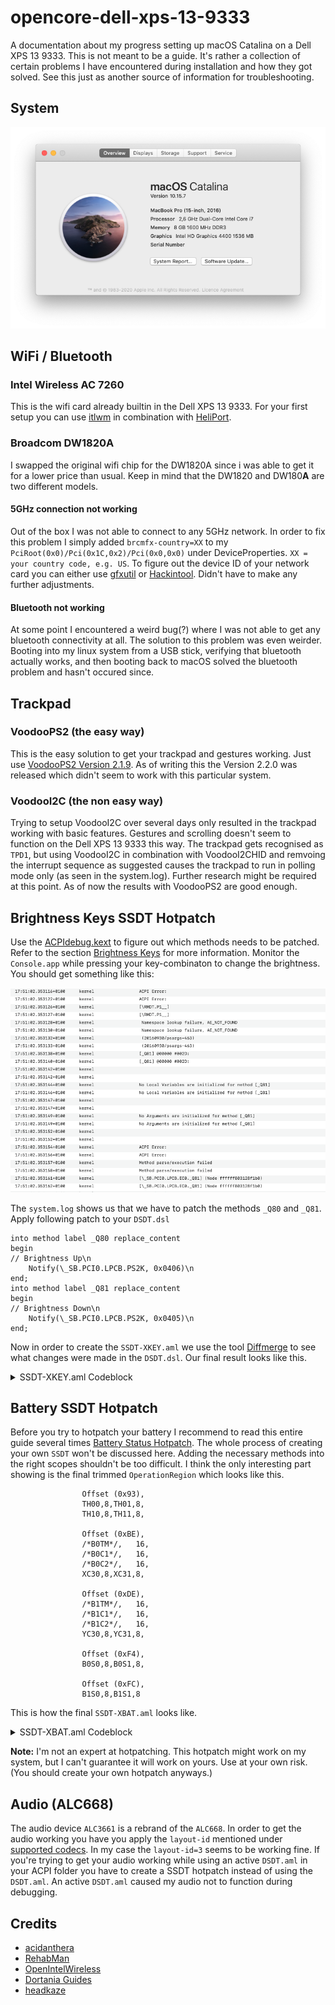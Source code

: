 # opencore-dell-xps-13-9333
A documentation about my progress setting up macOS Catalina on a Dell XPS 13 9333. This is not meant to be a guide. It's rather a collection of certain problems I have encountered during installation and how they got solved. See this just as another source of information for troubleshooting.

## System
![system](resources/catalina.png)

## WiFi / Bluetooth

### Intel Wireless AC 7260
This is the wifi card already builtin in the Dell XPS 13 9333. For your first setup you can use [itlwm](https://openintelwireless.github.io/itlwm/) in combination with [HeliPort](https://openintelwireless.github.io/HeliPort/).
### Broadcom DW1820A
I swapped the original wifi chip for the DW1820A since i was able to get it for a lower price than usual. Keep in mind that the DW1820 and DW180**A** are two different models.

#### 5GHz connection not working
Out of the box I was not able to connect to any 5GHz network. In order to fix this problem I simply added ```brcmfx-country=XX``` to my ```PciRoot(0x0)/Pci(0x1C,0x2)/Pci(0x0,0x0)``` under DeviceProperties. ```XX = your country code, e.g. US```. To figure out the device ID of your network card you can either use [gfxutil](https://github.com/acidanthera/gfxutil/releases) or [Hackintool](https://github.com/headkaze/Hackintool). Didn't have to make any further adjustments.

#### Bluetooth not working
At some point I encountered a weird bug(?) where I was not able to get any bluetooth connectivity at all. The solution to this problem was even weirder. Booting into my linux system from a USB stick, verifying that bluetooth actually works, and then booting back to macOS solved the bluetooth problem and hasn't occured since. 

## Trackpad
### VoodooPS2 (the easy way)
This is the easy solution to get your trackpad and gestures working. Just use [VoodooPS2 Version 2.1.9](https://github.com/acidanthera/VoodooPS2/releases/tag/2.1.9). As of writing this the Version 2.2.0 was released which didn't seem to work with this particular system.

### VoodooI2C (the non easy way)
Trying to setup VoodooI2C over several days only resulted in the trackpad working with basic features. Gestures and scrolling doesn't seem to function on the Dell XPS 13 9333 this way. The trackpad gets recognised as ```TPD1```, but using VoodooI2C in combination with VoodooI2CHID and remvoing the interrupt sequence as suggested causes the trackpad to run in polling mode only (as seen in the system.log).
Further research might be required at this point. As of now the results with VoodooPS2 are good enough.

## Brightness Keys SSDT Hotpatch
Use the [ACPIdebug.kext](https://github.com/RehabMan/OS-X-ACPI-Debug) to figure out which methods needs to be patched. Refer to the section [Brightness Keys](https://www.tonymacx86.com/threads/guide-patching-dsdt-ssdt-for-laptop-backlight-control.152659/) for more information. Monitor the ```Console.app``` while pressing your key-combinaton to change the brightness. You should get something like this:

![system-log](resources/system-log.png)

The ```system.log``` shows us that we have to patch the methods ```_Q80``` and ```_Q81```. Apply following patch to your ```DSDT.dsl```

```
into method label _Q80 replace_content
begin
// Brightness Up\n
    Notify(\_SB.PCI0.LPCB.PS2K, 0x0406)\n
end;
into method label _Q81 replace_content
begin
// Brightness Down\n
    Notify(\_SB.PCI0.LPCB.PS2K, 0x0405)\n
end;
```
Now in order to create the ```SSDT-XKEY.aml``` we use the tool [Diffmerge](https://sourcegear.com/diffmerge/) to see what changes were made in the ```DSDT.dsl```.
Our final result looks like this.

<details>
  <summary>SSDT-XKEY.aml Codeblock</summary>
  
  
  
  ```
  DefinitionBlock ("", "SSDT", 2, "hack", "XKEY", 0x00000000)
{
    External (_SB_.PCI0.LPCB.EC0, DeviceObj)    // (from opcode)
    External (_SB_.PCI0.LPCB.PS2K, DeviceObj)    // (from opcode)

    Scope (_SB.PCI0.LPCB.EC0)
    {
        Method (_Q80, 0, NotSerialized)  // _Qxx: EC Query
        {
            Notify (\_SB.PCI0.LPCB.PS2K, 0x0406)
        }
        
        Method (_Q81, 0, NotSerialized)  // _Qxx: EC Query
        {
            Notify (\_SB.PCI0.LPCB.PS2K, 0x0405)
        }  
    }
}
  ```
  
</details>



## Battery SSDT Hotpatch
Before you try to hotpatch your battery I recommend to read this entire guide several times [Battery Status Hotpatch](https://www.tonymacx86.com/threads/guide-using-clover-to-hotpatch-acpi.200137/). The whole process of creating your own ```SSDT``` won't be discussed here. Adding the necessary methods into the right scopes shouldn't be too difficult. I think the only interesting part showing is the final trimmed  ```OperationRegion``` which looks like this. 

```
                Offset (0x93),
                TH00,8,TH01,8,
                TH10,8,TH11,8,
                
                Offset (0xBE),
                /*B0TM*/,   16,
                /*B0C1*/,   16,
                /*B0C2*/,   16,
                XC30,8,XC31,8,
                
                Offset (0xDE),
                /*B1TM*/,   16,
                /*B1C1*/,   16,
                /*B1C2*/,   16,
                YC30,8,YC31,8,
                
                Offset (0xF4),
                B0S0,8,B0S1,8,
                
                Offset (0xFC),
                B1S0,8,B1S1,8
```

This is how the final ```SSDT-XBAT.aml``` looks like.
<details>
  <summary>SSDT-XBAT.aml Codeblock</summary>
  
  
  
  ```
  DefinitionBlock ("", "SSDT", 2, "hack", "XBATT", 0x00000000)
{
 
    External (_SB.BAT0, DeviceObj)  
    External (_SB.PCI0.LPCB.EC0, DeviceObj)
    External (_SB.PCI0.LPCB.EC0.DCPX, DeviceObj)
    External (_SB.PCI0.LPCB.EC0.DCPY, DeviceObj)
    External (_SB.PCI0.LPCB.EC0.FCPX, DeviceObj)
    External (_SB.PCI0.LPCB.EC0.FCPY, DeviceObj)
    External (_SB.PCI0.LPCB.EC0.DVTX, DeviceObj)
    External (_SB.PCI0.LPCB.EC0.DVTY, DeviceObj)
    External (_SB.PCI0.LPCB.EC0.BSNX, DeviceObj)
    External (_SB.PCI0.LPCB.EC0.BSNY, DeviceObj)
    External (_SB.PCI0.LPCB.EC0.CAPX, DeviceObj)
    External (_SB.PCI0.LPCB.EC0.CAPY, DeviceObj)
    External (_SB.PCI0.LPCB.EC0.VOTX, DeviceObj)
    External (_SB.PCI0.LPCB.EC0.VOTY, DeviceObj)
    External (_SB.PCI0.LPCB.EC0.CRTX, DeviceObj)
    External (_SB.PCI0.LPCB.EC0.CRTY, DeviceObj)
    
    External (_SB.PCI0.LPCB.EC0.DNN0, IntObj)
    External (_SB.PCI0.LPCB.EC0.BCN0, IntObj)
    External (_SB.PCI0.LPCB.EC0.MNN0, IntObj)
    External (_SB.PCI0.LPCB.EC0.B0DC, IntObj)
    External (_SB.PCI0.LPCB.EC0.B0IC, IntObj)
    External (_SB.PCI0.LPCB.EC0.B0CL, IntObj)
    
    External (_SB.PCI0.LPCB.EC0.MUT0, MethodObj)
    External (PAK0, MethodObj)
    External (ITOS, MethodObj)
    External (BFB0, MethodObj)
    External (PWRS, MethodObj)

    
    Method (B1B2, 2, NotSerialized) { Return (Or (Arg0, ShiftLeft (Arg1, 8))) }
    
    Scope (_SB.PCI0.LPCB.EC0)
    {
        OperationRegion (XCRM, EmbeddedControl, Zero, 0x0100)
        Field (XCRM, ByteAcc, Lock, Preserve)
        {
            Offset (0xA0), 
            CAPX,8,CAPY,8, 
            /*RCP0*/,   16, 
            VOTX,8,VOTY,8, 
            CRTX,8,CRTY,8, 
            /*BTM0*/,   16, 
            /*BST0*/,   16, 
            /*BRC0*/,   16, 
            FCPX,8,FCPY,8, 
            DCPX,8,DCPY,8, 
            DVTX,8,DVTY,8, 
            /*MER0*/,   16, 
            /*MFD0*/,   16, 
            BSNX,8,BSNY,8
        }   
    }
   
    Scope (_SB.BAT0)
    {
        //Scope (BAT0){
        Method (_BIF, 0, Serialized)  // _BIF: Battery Information
        {
            Store ("BIF0", Debug)
            Acquire (^^PCI0.LPCB.EC0.MUT0, 0xFFFF)
            Store (B1B2(^^PCI0.LPCB.EC0.DCPX,^^PCI0.LPCB.EC0.DCPY), Index (PAK0, One))
            Store (B1B2(^^PCI0.LPCB.EC0.FCPX,^^PCI0.LPCB.EC0.FCPY), Local0)
            Store (Local0, Index (PAK0, 0x02))
            Store (B1B2(^^PCI0.LPCB.EC0.DVTX,^^PCI0.LPCB.EC0.DVTY), Index (PAK0, 0x04))
            Store (^^PCI0.LPCB.EC0.DNN0, Local1)
            Store (B1B2(^^PCI0.LPCB.EC0.BSNX,^^PCI0.LPCB.EC0.BSNY), Local2)
            Store (^^PCI0.LPCB.EC0.BCN0, Local3)
            Store (^^PCI0.LPCB.EC0.MNN0, Local4)
            Release (^^PCI0.LPCB.EC0.MUT0)
            Store (Divide (Local0, 0x0A, ), Index (PAK0, 0x05))
            Store (Zero, Index (PAK0, 0x06))
            Switch (ToInteger (Local1))
            {
                Case (Zero)
                {
                    Store ("Unknow", Index (PAK0, 0x09))
                }
                Case (0xFF)
                {
                    Store ("Dell", Index (PAK0, 0x09))
                }
            }

            Store (ITOS (ToBCD (Local2)), Index (PAK0, 0x0A))
            Switch (ToInteger (Local3))
            {
                Case (Zero)
                {
                    Store ("Unknow", Index (PAK0, 0x0B))
                }
                Case (One)
                {
                    Store ("PBAC", Index (PAK0, 0x0B))
                }
                Case (0x02)
                {
                    Store ("LION", Index (PAK0, 0x0B))
                }
                Case (0x03)
                {
                    Store ("NICD", Index (PAK0, 0x0B))
                }
                Case (0x04)
                {
                    Store ("NIMH", Index (PAK0, 0x0B))
                }
                Case (0x05)
                {
                    Store ("NIZN", Index (PAK0, 0x0B))
                }
                Case (0x06)
                {
                    Store ("RAM", Index (PAK0, 0x0B))
                }
                Case (0x07)
                {
                    Store ("ZNAR", Index (PAK0, 0x0B))
                }
                Case (0x08)
                {
                    Store ("LIP", Index (PAK0, 0x0B))
                }
                
            }

            Switch (ToInteger (Local4))
            {
                Case (Zero)
                {
                    Store ("Unknow", Index (PAK0, 0x0C))
                }
                Case (One)
                {
                    Store ("Dell", Index (PAK0, 0x0C))
                }
                Case (0x02)
                {
                    Store ("SONY", Index (PAK0, 0x0C))
                }
                Case (0x03)
                {
                    Store ("SANYO", Index (PAK0, 0x0C))
                }
                Case (0x04)
                {
                    Store ("PANASONIC", Index (PAK0, 0x0C))
                }
                Case (0x05)
                {
                    Store ("SONY_OLD", Index (PAK0, 0x0C))
                }
                Case (0x06)
                {
                    Store ("SDI", Index (PAK0, 0x0C))
                }
                Case (0x07)
                {
                    Store ("SIMPLO", Index (PAK0, 0x0C))
                }
                Case (0x08)
                {
                    Store ("MOTOROLA", Index (PAK0, 0x0C))
                }
                Case (0x09)
                {
                    Store ("LGC", Index (PAK0, 0x0C))
                }
            }
            Return (PAK0)
        } 
        
        Method (_BST, 0, NotSerialized)  // _BST: Battery Status
        {
            Acquire (^^PCI0.LPCB.EC0.MUT0, 0xFFFF)
            Store (^^PCI0.LPCB.EC0.B0DC, Local0)
            Store (^^PCI0.LPCB.EC0.B0IC, Local1)
            ShiftLeft (Local1, One, Local1)
            Add (Local0, Local1, Local0)
            Store (^^PCI0.LPCB.EC0.B0CL, Local1)
            Release (^^PCI0.LPCB.EC0.MUT0)
            ShiftLeft (Local1, 0x02, Local1)
            Add (Local0, Local1, Local0)
            Store (Local0, Index (BFB0, Zero))
            Acquire (^^PCI0.LPCB.EC0.MUT0, 0xFFFF)
            Store (B1B2(^^PCI0.LPCB.EC0.CAPX,^^PCI0.LPCB.EC0.CAPY), Index (BFB0, 0x02))
            Store (B1B2(^^PCI0.LPCB.EC0.VOTX,^^PCI0.LPCB.EC0.VOTY), Index (BFB0, 0x03))
            Release (^^PCI0.LPCB.EC0.MUT0)
            Acquire (^^PCI0.LPCB.EC0.MUT0, 0xFFFF)
            Store (B1B2(^^PCI0.LPCB.EC0.CRTX,^^PCI0.LPCB.EC0.CRTY), Local0)
            Release (^^PCI0.LPCB.EC0.MUT0)
            If (LEqual (Local0, Zero))
            {
                Increment (Local0)
            }
            ElseIf (PWRS)
            {
                If (And (Local0, 0x8000))
                {
                    Store (Ones, Local0)
                }
            }
            ElseIf (And (Local0, 0x8000))
            {
                Subtract (Zero, Local0, Local0)
                And (Local0, 0xFFFF, Local0)
            }
            Else
            {
                Store (Ones, Local0)
            }
            
            Store (Local0, Index (BFB0, One))
            Return (BFB0)
       }
    }
}
  ```
  
</details>

**Note:** I'm not an expert at hotpatching. This hotpatch might work on my system, but I can't guarantee it will work on yours. Use at your own risk. (You should create your own hotpatch anyways.)


## Audio (ALC668)
The audio device ```ALC3661``` is a rebrand of the ```ALC668```. In order to get the audio working you have you apply the ```layout-id``` mentioned under 
[supported codecs](https://github.com/acidanthera/AppleALC/wiki/Supported-codecs). In my case the ```layout-id=3``` seems to be working fine. If you're trying to get your audio working while using an active ```DSDT.aml``` in your ACPI folder you have to create a SSDT hotpatch instead of using the ```DSDT.aml```. An active ```DSDT.aml``` caused my audio not to function during debugging.

## Credits
- [acidanthera](https://github.com/acidanthera) 
- [RehabMan](https://github.com/RehabMan)
- [OpenIntelWireless](https://github.com/OpenIntelWireless)
- [Dortania Guides](https://dortania.github.io/getting-started/)
- [headkaze](https://github.com/headkaze)

